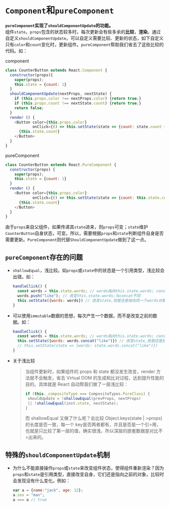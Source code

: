 # `Component`和`pureComponent`
**`pureComponent`实现了`shouldComponentUpdate`的功能。**<br/>
组件`state`，`props`包含的状态较多时，每次更新会有些多余的**比较**，**渲染**。通过自定义`shouldComponentUpdate`，可以自定义需要比较、更新的状态，如下自定义只有`color`和`count`变化时，更新组件。`pureComponent`帮助我们省去了这些比较的代码。如：

component
```js
class CounterButton extends React.Component {
  constructor(props){
    super(props);
    this.state = {count: 1}
  }
  shouldComponentUpdate(nextProps, nextState) {
    if (this.props.color !== nextProps.color) {return true;}
    if (this.props.count !== nextState.count) {return true;}
    return false;
  }
  render () {
    <Button color={this.props.color}
            onClick={() => this.setState(state => {count: state.count + 1})}>
      {this.state.count}
    </Button>
  }
}
```

pureComponent
```js
class CounterButton extends React.PureComponent {
  constructor(props) {
    super(props);
    this.state = {count: 1}
  }
  render () {
    <Button color={this.props.color}
            onClick={() => this.setState(state => {count: this.state.count + 1})}>
      {this.state.count}
    </Button>
  }
}
```
由于`props`来自父组件，如果传递其`state`进来，则`props`可变；`state`维护`CounterButton`自身状态，可变。所以，需要根据`props`和`state`判断组件自身是否需要更新。`PureComponent`则代替`ShouldComponentUpdate`做到了这一点。

## `pureComponent`存在的问题
- `shallowEqual`，浅比较。如`props`或`state`中的状态是一个引用类型，浅比较会出错。如：
  ```js
  handleClick() {
    const words = this.state.words; // words指向this.state.words; const 保证引用相同的对象
    words.push("like"); // 改变this.state.words;与concat不同
    this.setState({words: words}) // 改变state,但是还是指向同一个words对象。 
  }
  ```
- 可以使用`immutable`数据的思想，每次产生一个数据，而不是改变之前的数据。如：
  ```js
  handleClick() {
    const words = this.state.words; // words指向this.state.words; const 保证引用相同的对象
    this.setState({words: words.concat("like")}) // 改变state,但是还是指向同一个words对象。 
    // this.setState(state => {words: state.words.concat("like")})
  }
  ```
- 关于浅比较
  >当组件更新时，如果组件的 props 和 state 都没发生改变，render 方法就不会触发，省去 Virtual DOM 的生成和比对过程，达到提升性能的目的。具体就是 React 自动帮我们做了一层浅比较：
  >```js
  >if (this._compositeType === CompositeTypes.PureClass) {
  >  shouldUpdate = !shallowEqual(prevProps, nextProps)
  >  || !shallowEqual(inst.state, nextState);
  >}
  > ```
  >而 shallowEqual 又做了什么呢？会比较 Object.keys(state | >props) 的长度是否一致，每一个 key是否两者都有，并且是否是一个引>用，也就是只比较了第一层的值，确实很浅，所以深层的嵌套数据是对比不>出来的。

## 特殊的`shouldComponentUpdate`机制

- 为什么不能直接操作`props`或`state`来改变组件状态，使得组件重新渲染？因为`props`和`state`是引用类型，直接改变自身，它们还是指向之前的对象，比较时会发现没有什么变化。例如：
  ```js
  var a = {name:"jack", age: 12};
  a.sex = "man";
  a === a // true 
  ```
